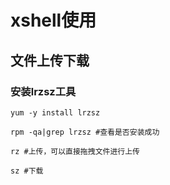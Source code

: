 # xshell使用

## 文件上传下载

### 安装lrzsz工具

```shell
yum -y install lrzsz

rpm -qa|grep lrzsz #查看是否安装成功

rz #上传，可以直接拖拽文件进行上传

sz #下载
```